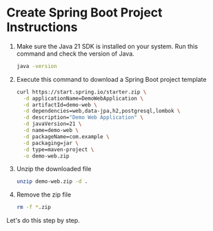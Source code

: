 # Create Spring Boot Project Instructions

1. Make sure the Java 21 SDK is installed on your system. Run this command and check the version of Java.

   ```bash
   java -version
   ```

2. Execute this command to download a Spring Boot project template

   ```bash
   curl https://start.spring.io/starter.zip \
     -d applicationName=DemoWebApplication \
     -d artifactId=demo-web \
     -d dependencies=web,data-jpa,h2,postgresql,lombok \
     -d description="Demo Web Application" \
     -d javaVersion=21 \
     -d name=demo-web \
     -d packageName=com.example \
     -d packaging=jar \
     -d type=maven-project \
     -o demo-web.zip
   ```

3. Unzip the downloaded file

   ```bash
   unzip demo-web.zip -d .
   ```

4. Remove the zip file

   ```bash
   rm -f *.zip
   ```

Let's do this step by step.
